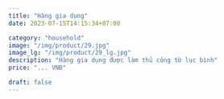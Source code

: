 ```yaml
---
title: "Hàng gia dụng"
date: 2023-07-15T14:15:34+07:00

category: "household" 
image: "/img/product/29.jpg"
image_lg: "/img/product/29_lg.jpg"
description: "Hàng gia dụng được làm thủ công từ lục bình"
price: "... VNĐ"

draft: false
---
```

